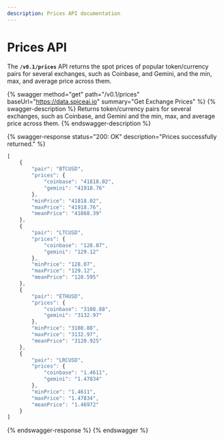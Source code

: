 ```yaml
---
description: Prices API documentation
---
```


# Prices API

The **`/v0.1/prices`** API returns the spot prices of popular token/currency pairs for several exchanges, such as Coinbase, and Gemini, and the min, max, and average price across them.

{% swagger method="get" path="/v0.1/prices" baseUrl="https://data.spiceai.io" summary="Get Exchange Prices" %}
{% swagger-description %}
Returns token/currency pairs for several exchanges, such as Coinbase, and Gemini and the min, max, and average price across them.
{% endswagger-description %}

{% swagger-response status="200: OK" description="Prices successfully returned." %}
```javascript
[
	{
		"pair": "BTCUSD",
		"prices": {
			"coinbase": "41818.02",
			"gemini": "41918.76"
		},
		"minPrice": "41818.02",
		"maxPrice": "41918.76",
		"meanPrice": "41868.39"
	},
	{
		"pair": "LTCUSD",
		"prices": {
			"coinbase": "128.07",
			"gemini": "129.12"
		},
		"minPrice": "128.07",
		"maxPrice": "129.12",
		"meanPrice": "128.595"
	},
	{
		"pair": "ETHUSD",
		"prices": {
			"coinbase": "3108.88",
			"gemini": "3132.97"
		},
		"minPrice": "3108.88",
		"maxPrice": "3132.97",
		"meanPrice": "3120.925"
	},
	{
		"pair": "LRCUSD",
		"prices": {
			"coinbase": "1.4611",
			"gemini": "1.47834"
		},
		"minPrice": "1.4611",
		"maxPrice": "1.47834",
		"meanPrice": "1.46972"
	}
]
```
{% endswagger-response %}
{% endswagger %}
